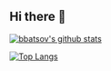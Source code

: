 ## Hi there 👋

[![bbatsov's github stats](https://github-readme-stats.vercel.app/api?username=bbatsov&count_private=true&show_icons=true)](https://github.com/bbatsov)

[![Top Langs](https://github-readme-stats.vercel.app/api/top-langs/?username=bbatsov)](https://github.com/bbatsov)

<!--
**bbatsov/bbatsov** is a ✨ _special_ ✨ repository because its `README.md` (this file) appears on your GitHub profile.

Here are some ideas to get you started:

- 🔭 I’m currently working on ...
- 🌱 I’m currently learning ...
- 👯 I’m looking to collaborate on ...
- 🤔 I’m looking for help with ...
- 💬 Ask me about ...
- 📫 How to reach me: ...
- 😄 Pronouns: ...
- ⚡ Fun fact: ...
-->
